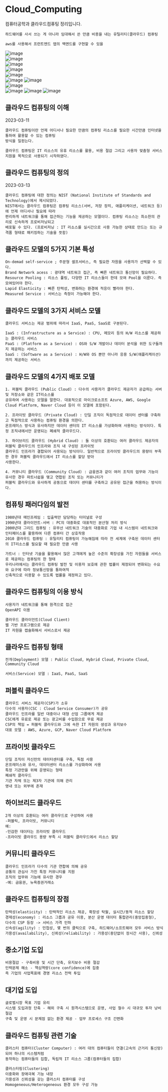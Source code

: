 # Cloud_Computing
컴퓨터공학과 클라우드컴퓨팅 정리입니다.
```
하드웨어를 사서 쓰는 게 아니라 임대해서 쓴 만큼 비용을 내는 유틸리티(클라우드) 컴퓨팅

aws를 사용해서 프런트엔드 앱의 백엔드를 구현할 수 있을 

```
![image](https://user-images.githubusercontent.com/58906858/222406453-66464324-ff97-4c87-af19-395645ea4ef5.png)         
![image](https://user-images.githubusercontent.com/58906858/222408060-2f926ee9-583d-4473-a8ee-3861cdd98b5f.png)      
![image](https://user-images.githubusercontent.com/58906858/222409589-9c067e68-727c-4121-bea3-232097596fcc.png)      
![image](https://user-images.githubusercontent.com/58906858/222410544-a778da11-1ef2-42da-8b2e-8755971212a3.png)   
![image](https://user-images.githubusercontent.com/58906858/222413885-af3ddd39-160a-432c-a17b-ab7a0956c19f.png)   
![image](https://user-images.githubusercontent.com/58906858/222414362-c5c8cb0f-4842-4962-883c-2613b066b965.png)
![image](https://user-images.githubusercontent.com/58906858/222414705-5329bd5d-8547-4778-9da4-19e4a5ba42fe.png)   
![image](https://user-images.githubusercontent.com/58906858/222415003-66ca4e86-72f9-480b-b444-7b5bcd42161f.png)   
![image](https://user-images.githubusercontent.com/58906858/222415544-7ded165f-7f6b-4c71-8dd8-fbee96f4dfb6.png)
![image](https://user-images.githubusercontent.com/58906858/222416305-0989dd8a-db99-41de-b7b5-10bd119fba39.png)
![image](https://user-images.githubusercontent.com/58906858/222416329-6c6d5931-8202-4c54-8430-77a2764dbac4.png)

## 클라우드 컴퓨팅의 이해

2023-03-11
```
클라우드 컴퓨팅이란 언제 어디서나 필요한 만큼의 컴퓨팅 리소스를 필요한 시간만큼 인터넷을 통하여 활용할 수 있는 컴퓨팅
방식을 일컫는다.

클라우드 컴퓨팅은 IT 리소스의 유휴 리소스를 활용, 비용 절감 그리고 사용자 맞춤형 서비스 지원을 목적으로 사용되기 시작하였다.
```

## 클라우드 컴퓨팅의 정의

2023-03-13
```
클라우드 컴퓨팅에 대한 정의는 NIST (National Institute of Standards and Technology)에서 제시되었다.
NIST에서는 클라우드 컴퓨팅은 컴퓨팅 리소스(서버, 저장 장치, 애플리케이션, 네트워크 등)에 언제 어디서나 필요에 따라
편리하게 네트워크를 통해 접근하는 기능을 제공하는 모델이다. 컴퓨팅 리소스는 최소한의 관리로 신속하게 프로비저닝되고
배포될 수 있다. (프로비저닝 : IT 리소스를 실시간으로 사용 가능한 상태로 만드는 또는 규격품 형태로 패키징하는 기술을 뜻함)
```

## 클라우드 모델의 5가지 기본 특성
```
On-demad self-service ; 주문형 셀프서비스, 즉 필요한 자원을 사용자가 선택할 수 있다.
Brand Network acess : 광대역 네트워크 접근, 즉 빠른 네트워크 통신망이 필요하다.
Resource Pooling : 리소스 풀링, 다양한 IT 리소스들이 한데 모여 Pool을 이룬다. 즉 모여있어야 한다.
Lapid Elasticity : 빠른 탄력성, 변화하는 환경에 적응이 빨라야 한다.
Measured Service : 서비스는 측정이 가능해야 한다.
```

## 클라우드 모델의 3가지 서비스 모델
```
클라우드 서비스는 제공 범위에 따라서 IaaS, PaaS, SaaS로 구분된다.

IaaS : (Infrastructure as a Service) : CPU, 메모리 등의 H/W 리소스를 제공하는 클라우드 서비스
PaaS : (Platform as a Service) : OS와 S/W 개발이나 데이터 분석을 위한 도구들까지 제공하는 서비스
SaaS : (Software as a Service) : H/W와 OS 뿐만 아니라 응용 S/W(애플리케이션)까지 제공하는 서비스
```

## 클라우드 모델의 4가지 배포 모델
```
1. 퍼블릭 클라우드 (Public Cloud) : 다수의 사용자가 클라우드 제공자가 공급하는 서버 및 저장소와 같은 IT리소스를
공유하여 사용하는 모델을 말한다. 대표적으로 마이크로소프트 Azure, AWS, Google Cloud Platform, Naver Cloud 등이 이 모델에 포함된다.

2. 프라이빗 클라우드 (Private Cloud) : 단일 조직이 독점적으로 데이터 센터를 구축하고 독점적으로 사용하는 컴퓨팅 환경을 의한다.
온프레미스 방식과 유사하지만 데이터 센터의 IT 리소스를 가상화하여 사용하는 방식이다. 특정 조직내에서만 운영되는 폐쇄적 클라우드다.

3. 하이브리드 클라우드 (Hybrid Cloud) : 둘 이상의 호환되는 여러 클라우드 제공자의 퍼블릭 클라우드의 인프라와 조직 내 구성된 프라이빗
클라우드 인프라가 결합되어 사용되는 방식이다. 일반적으로 프라이빗 클라우드의 용량이 부족한 경우 퍼블릭 클라우드에서 IT 리소스를 할당 받아
사용한다. 

4. 커뮤니티 클라우드 (Community Cloud) : 금융권과 같이 여러 조직의 업무와 기능이 유사한 경우 파트너쉽을 맺고 연합된 조직 또는 커뮤니티가
퍼블릭 클라우드와 유사하게 공동으로 데이터 센터를 구축하고 공유된 접근을 허용하는 방식이다.
```

## 컴퓨팅 패러다임의 발전
```
1980년대 메인프레임 : 입출력만 담당하는 터미널로 구성
1990년대 클라이언트-서버 : PC의 대중화로 대표적인 분산형 처리 방식
2000년대 그리드 컴퓨팅 : 유무선 네트워크 기술의 대중화로 기업 내 시스템이 네트워크와 인터페이스를 활용하여 다른 컴퓨터 간 상호작용 
2010 클라우드 컴퓨팅 : 유틸리티 컴퓨팅이 가능해짐에 따라 전 세계에 구축된 데이터 센터의 IT리소스를 필요할 때 필요한 만큼 사용

가트너 : 인터넷 기술을 활용해서 많은 고객에게 높은 수준의 확장성을 가진 자원들을 서비스로 제공하는 컴퓨팅의 한 형태
우리나라에서는 클라우드 컴퓨팅 발전 및 이용자 보호에 관한 법률이 제정되어 변화되는 수요와 요구에 따라 정보통신망을 통하여적
신축적으로 이용할 수 있도록 법률을 제정하고 있다.
```
## 클라우드 컴퓨팅의 이용 방식
```
사용자가 네트워크를 통해 원격으로 접근
OpenAPI 이용

클라우드 클라이언트(Cloud Client)
웹 기반 프로그램으로 제공
IT 자원을 캡슐화해서 서비스로서 제공
```
## 클라우드 컴퓨팅 형태
```
전개(Deployment) 모델 : Public Cloud, Hybrid Cloud, Private Cloud, Community Cloud

서비스(Service) 모델 : IaaS, PaaS, SaaS
```
## 퍼블릭 클라우드 
```
클라우드 서비스 제공자(CSP)가 소유
다수의 사용자(CSC : Cloud Service Consumer)가 공유
클라우드 인프라를 일반 대중이나 대형 산업 그룹에게 제공
CSC에게 유료로 제공 또는 광고비를 수입원으로 무료 제공
CSP의 책임 = 퍼블릭 클라우드와 그에 속한 IT 자원의 생성과 유지보수
대표 모델 : AWS, Azure, GCP, Naver Cloud Platform
```
## 프라이빗 클라우드
```
단일 조직이 자신만의 데이터센터를 구축, 독점 사용
온프레미스와 유사, 데이터센터 리소스를 가상화하여 사용
특정 기관만을 위해 운영되는 형태
폐쇄적 클라우드
기관 자체 또는 제3자 기관에 의해 관리
영내 또는 외부에 존재
```
## 하이브리드 클라우드
```
2개 이상의 호환되는 여러 클라우드로 구성하여 사용
-퍼블릭, 프라이빗, 커뮤니티
예:
-민감한 데이터는 프라이빗 클라우드
-프라이빗 클라우드 용량 부족 시 퍼블릭 클라우드에서 리소스 할당
```
## 커뮤니티 클라우드
```
클라우드 인프라가 다수의 기관 연합에 의해 공유
공통의 관심사 가진 특정 커뮤니티를 지원
조직의 업무와 기능에 유사한 경우
-예: 금융권, 뉴욕증권거래소
```
## 클라우드 컴퓨팅의 장점
```
탄력성(elasticity) : 탄력적인 리소스 제공, 확장성 탁월, 실시간/동적 리소스 할당
경제성(economy) : 리소스 그룹과 공유 이용, 분산 운영 데이터 통합관리(중앙집중형), 
다수의 CSP 등장 -> 서비스 가격 인하
신속성(agility) : 민첩성, 몇 번의 클릭으로 구축, 하드웨어/소프트웨어 모두 서비스 방식
가용성(availability), 신뢰성(reliability) : 가용성(중단없이 장시간 사용), 신뢰성
```
## 중소기업 도입
```
비용절감 - 구축비용 및 시간 단축, 유지보수 비용 절감
인력문제 해소 - 핵심역량(core confidence)에 집중
즉 기업의 사업목표에 경영 리소스 전력 투입
```
## 대기업 도입
```
글로벌시장 목표 기업 유리
시스템 도입과정 단축 - 해외 구축 시 원격시스템으로 운영, 사업 철수 시 대규모 투자 낭비 절감
구축 및 운영 시 문제점 없는 환경 제공 - 업무 프로세스 구조 간편화 
```
## 클라우드 컴퓨팅 관련 기술
```
클러스터 컴퓨터(Cluster Computer) : 여러 대의 컴퓨터들이 연결(고속의 근거리 통신망)되어 하나의 시스템처럼
동작하는 컴퓨터들의 집합, 독립적 IT 리소스 그룹(컴퓨터들의 집합)

클러스터링(Clustering)
이중화와 장애극복 기능 내장
가용성과 신뢰성을 갖는 클러스터 컴퓨터를 구성
Homogeneous/Heterogeneous 환경 모두 구성 가능
```

```
